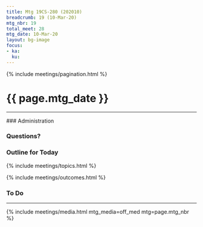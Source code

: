 ```yaml
---
title: Mtg 19CS-280 (202010)
breadcrumb: 19 (10-Mar-20)
mtg_nbr: 19
total_meet: 28
mtg_date: 10-Mar-20
layout: bg-image
focus:
- ka:
  ku:
---
```

{% include meetings/pagination.html %}
<h1 class="text-center">{{ page.mtg_date }}</h1>
<hr />
### Administration

### Questions?

### Outline for Today

{% include meetings/topics.html %}

{% include meetings/outcomes.html %}

### To Do

<hr />
{% include meetings/media.html mtg_media=off_med mtg=page.mtg_nbr %}
